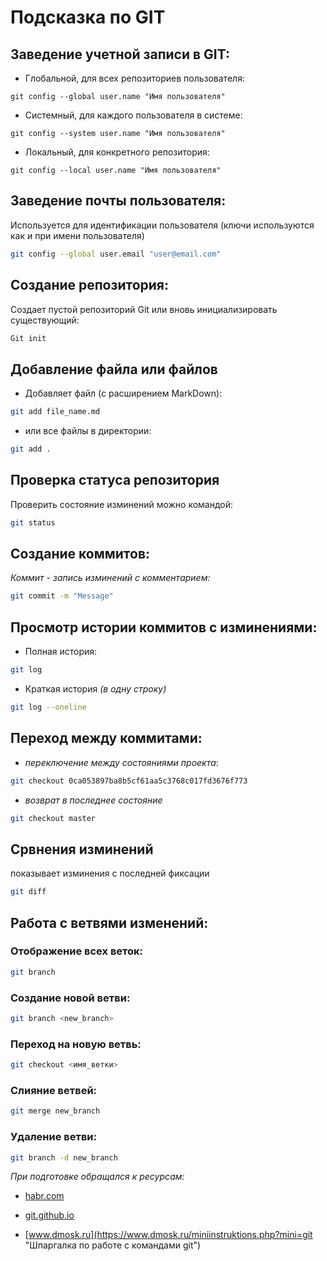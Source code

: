 # Подсказка по GIT

## Заведение учетной записи в GIT:

* Глобальной, для всех репозиториев пользователя:
```SH
git config --global user.name "Имя пользователя"
```

* Системный, для каждого пользователя в системе:
```SH
git config --system user.name "Имя пользователя"
```

* Локальный, для конкретного репозитория:
```SH
git config --local user.name "Имя пользователя"
```
## Заведение почты пользователя:
 Используется для идентификации пользователя 
 (ключи используются как и при имени пользователя)
```sh
git config --global user.email "user@email.com"
```

## Создание репозитория:
Создает пустой репозиторий Git или вновь инициализировать существующий: 
```sh
Git init
```

## Добавление файла или файлов
* Добавляет файл (с расширением MarkDown):
```sh
git add file_name.md
```
* или все файлы в директории:
```sh
git add .
```

## Проверка статуса репозитория
Проверить состояние изминений можно командой:
```sh
git status
```

## Создание коммитов:
*Коммит - запись изминений с комментарием:*
```sh
git commit -m "Message"
```

## Просмотр истории коммитов с изминениями:
* Полная история:
```sh
git log
```
* Краткая история _(в одну строку)_
```sh
git log --oneline
```

## Переход между коммитами:
* *переключение между состояниями проекта*:
```sh
git checkout 0ca053897ba8b5cf61aa5c3768c017fd3676f773
```
* *возврат в последнее состояние*
```sh
git checkout master
```

## Срвнения изминений
показывает изминения с последней фиксации
```sh
git diff
```

## Работа с ветвями изменений:

### Отображение всех веток:

```sh
git branch
```

### Создание новой ветви:

```sh
git branch <new_branch>
```

### Переход на новую ветвь:

```sh
git checkout <имя_ветки>
```

### Слияние ветвей:

```sh
git merge new_branch
```

### Удаление ветви:

```sh
git branch -d new_branch
```



_*При подготовке обращался к ресурсам:*_

* [habr.com](https://habr.com/ru/companies/ruvds/articles/599929/ "30 команд Git, необходимых для освоения интерфейса командной строки Git")

* [git.github.io](https://git.github.io/git-scm.com/book/ru/v2/Приложение-C:-Команды-Git-Основные-команды/ "Git - Основные команды")

* [www.dmosk.ru](https://www.dmosk.ru/miniinstruktions.php?mini=git "Шпаргалка по работе с командами git")